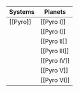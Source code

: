 | Systems | Planets |
| ------- | ------- |
| [[Pyro]]| [[Pyro I]]
||[[Pyro I]]|
||[[Pyro II]]|
||[[Pyro III]]|
||[[Pyro IV]]|
||[[Pyro V]]|
||[[Pyro VI]]|





